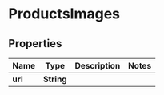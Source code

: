 
# ProductsImages

## Properties
Name | Type | Description | Notes
------------ | ------------- | ------------- | -------------
**url** | **String** |  | 




